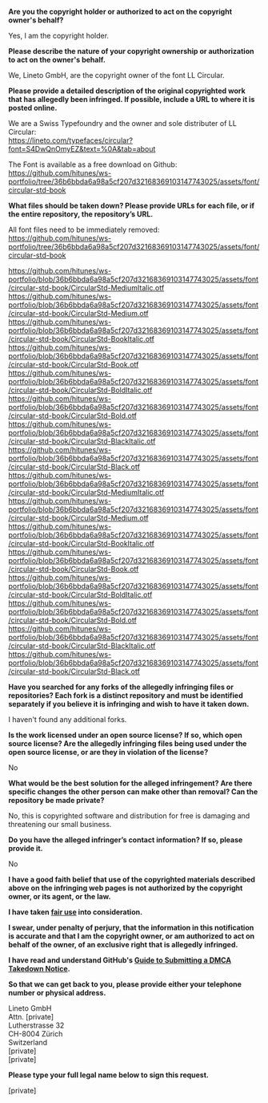 **Are you the copyright holder or authorized to act on the copyright owner's behalf?**

Yes, I am the copyright holder.

**Please describe the nature of your copyright ownership or authorization to act on the owner's behalf.**

We, Lineto GmbH, are the copyright owner of the font LL Circular.

**Please provide a detailed description of the original copyrighted work that has allegedly been infringed. If possible, include a URL to where it is posted online.**

We are a Swiss Typefoundry and the owner and sole distributer of LL Circular:  
https://lineto.com/typefaces/circular?font=S4DwQnOmyEZ&text=%0A&tab=about

The Font is available as a free download on Github:  
https://github.com/hitunes/ws-portfolio/tree/36b6bbda6a98a5cf207d32168369103147743025/assets/font/circular-std-book

**What files should be taken down? Please provide URLs for each file, or if the entire repository, the repository’s URL.**

All font files need to be immediately removed:  
https://github.com/hitunes/ws-portfolio/tree/36b6bbda6a98a5cf207d32168369103147743025/assets/font/circular-std-book

https://github.com/hitunes/ws-portfolio/blob/36b6bbda6a98a5cf207d32168369103147743025/assets/font/circular-std-book/CircularStd-MediumItalic.otf  
https://github.com/hitunes/ws-portfolio/blob/36b6bbda6a98a5cf207d32168369103147743025/assets/font/circular-std-book/CircularStd-Medium.otf  
https://github.com/hitunes/ws-portfolio/blob/36b6bbda6a98a5cf207d32168369103147743025/assets/font/circular-std-book/CircularStd-BookItalic.otf  
https://github.com/hitunes/ws-portfolio/blob/36b6bbda6a98a5cf207d32168369103147743025/assets/font/circular-std-book/CircularStd-Book.otf  
https://github.com/hitunes/ws-portfolio/blob/36b6bbda6a98a5cf207d32168369103147743025/assets/font/circular-std-book/CircularStd-BoldItalic.otf  
https://github.com/hitunes/ws-portfolio/blob/36b6bbda6a98a5cf207d32168369103147743025/assets/font/circular-std-book/CircularStd-Bold.otf  
https://github.com/hitunes/ws-portfolio/blob/36b6bbda6a98a5cf207d32168369103147743025/assets/font/circular-std-book/CircularStd-BlackItalic.otf  
https://github.com/hitunes/ws-portfolio/blob/36b6bbda6a98a5cf207d32168369103147743025/assets/font/circular-std-book/CircularStd-Black.otf  
https://github.com/hitunes/ws-portfolio/blob/36b6bbda6a98a5cf207d32168369103147743025/assets/font/circular-std-book/CircularStd-MediumItalic.otf  
https://github.com/hitunes/ws-portfolio/blob/36b6bbda6a98a5cf207d32168369103147743025/assets/font/circular-std-book/CircularStd-Medium.otf  
https://github.com/hitunes/ws-portfolio/blob/36b6bbda6a98a5cf207d32168369103147743025/assets/font/circular-std-book/CircularStd-BookItalic.otf  
https://github.com/hitunes/ws-portfolio/blob/36b6bbda6a98a5cf207d32168369103147743025/assets/font/circular-std-book/CircularStd-Book.otf  
https://github.com/hitunes/ws-portfolio/blob/36b6bbda6a98a5cf207d32168369103147743025/assets/font/circular-std-book/CircularStd-BoldItalic.otf  
https://github.com/hitunes/ws-portfolio/blob/36b6bbda6a98a5cf207d32168369103147743025/assets/font/circular-std-book/CircularStd-Bold.otf  
https://github.com/hitunes/ws-portfolio/blob/36b6bbda6a98a5cf207d32168369103147743025/assets/font/circular-std-book/CircularStd-BlackItalic.otf  
https://github.com/hitunes/ws-portfolio/blob/36b6bbda6a98a5cf207d32168369103147743025/assets/font/circular-std-book/CircularStd-Black.otf

**Have you searched for any forks of the allegedly infringing files or repositories? Each fork is a distinct repository and must be identified separately if you believe it is infringing and wish to have it taken down.**

I haven't found any additional forks.

**Is the work licensed under an open source license? If so, which open source license? Are the allegedly infringing files being used under the open source license, or are they in violation of the license?**

No

**What would be the best solution for the alleged infringement? Are there specific changes the other person can make other than removal? Can the repository be made private?**

No, this is copyrighted software and distribution for free is damaging and threatening our small business.

**Do you have the alleged infringer’s contact information? If so, please provide it.**

No

**I have a good faith belief that use of the copyrighted materials described above on the infringing web pages is not authorized by the copyright owner, or its agent, or the law.**

**I have taken <a href="https://www.lumendatabase.org/topics/22">fair use</a> into consideration.**

**I swear, under penalty of perjury, that the information in this notification is accurate and that I am the copyright owner, or am authorized to act on behalf of the owner, of an exclusive right that is allegedly infringed.**

**I have read and understand GitHub's <a href="https://docs.github.com/articles/guide-to-submitting-a-dmca-takedown-notice/">Guide to Submitting a DMCA Takedown Notice</a>.**

**So that we can get back to you, please provide either your telephone number or physical address.**

Lineto GmbH  
Attn. [private]  
Lutherstrasse 32  
CH-8004 Zürich  
Switzerland  
[private]  
[private]

**Please type your full legal name below to sign this request.**

[private]
